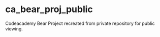 # ca_bear_proj_public
Codeacademy Bear Project recreated from private repository for public viewing. 
